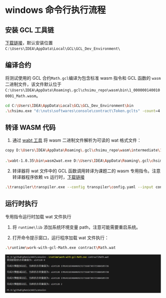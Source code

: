 # windows 命令行执行流程

## 安装 GCL 工具链

[下载链接](https://kaasbuildpackages.s3.us-west-2.amazonaws.com/preda/gcl-toolchain-2407131136.exe)，默认安装位置`C:\Users\IDEA\AppData\Local\GCL\GCL_Dev_Environment\`

## 编译合约

将测试使用的 GCL 合约`Math.gcl`编译为包含标准 wasm 指令和 GCL 函数的 `wasm` 二进制文件，该文件默认位于`C:\Users\IDEA\AppData\Roaming\.gcl\chsimu_repo\wasm\bin\1_0000001400100001_Math.wasm`。

```sh
cd C:\Users\IDEA\AppData\Local\GCL\GCL_Dev_Environment\bin
.\chsimu.exe "d:\nuts\softwares\console\contract\Token.gclts" -count=4 -WASM -stdout
```

## 转译 WASM 代码

1. 通过 [wabt 工具](https://github.com/WebAssembly/wabt) 将 wasm 二进制文件解析为可读的 wat 格式文件：

```sh
copy D:\Users\IDEA\AppData\Roaming\.gcl\chsimu_repo\wasm\intermediate\1_0000001400100001_Token.cpp contract\token

.\wabt-1.0.35\bin\wasm2wat.exe D:\Users\IDEA\AppData\Roaming\.gcl\chsimu_repo\wasm\bin\1_0000001400100001_Token.wasm -o contract\token\1_0000001400100001_Token.wat --generate-names --enable-function-references
```

2. 转译器将 wat 文件中的 GCL 函数调用转译为课题二的 wasm 专用指令。注意转译器程序依赖 vs 运行时，[下载链接](https://download.visualstudio.microsoft.com/download/pr/30682086-8872-4c7d-b066-0446b278141b/6c2a4176652e213613187c22e92d15d6e37347f8cfa51b5e5da1ad4871155635/vs_Community.exe)

```sh
.\transpiler\transpiler.exe --config transpiler\config.yaml --input contract\1_0000001400100001_Token.wat --output contract\token\Token.wat
```

## 运行时执行

专用指令运行时加载 wat 文件执行

1. 将 `runtime\lib` 添加系统环境变量 path，注意可能需要重启系统。

2. 打开命令提示窗口，运行程序加载 wat 文件执行：

```sh
.\runtime\work-with-gcl-Math.exe contract\Math.wat
```

![alt text](runtime.png)

